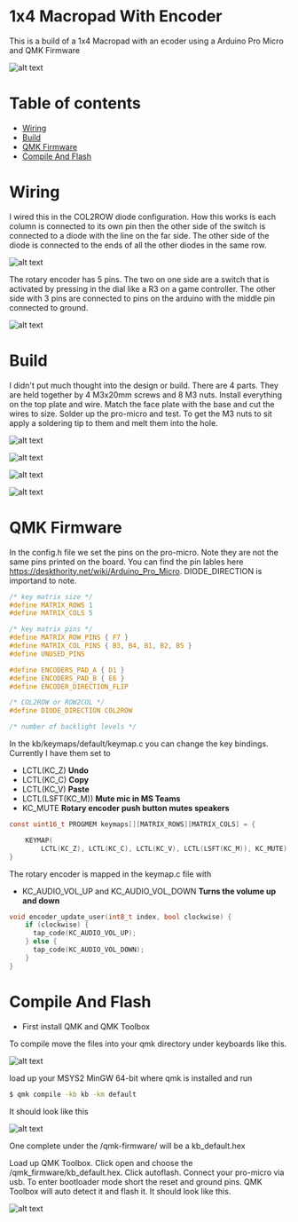 1x4 Macropad With Encoder
=========

This is a build of a 1x4 Macropad with an ecoder using a Arduino Pro Micro and QMK Firmware 

![alt text](https://github.com/DIYCharles/DIYKeyboards-/blob/master/photos/img1.jpg "img1.jpg")

Table of contents
=================

<!--ts-->
   * [Wiring](#Wiring)
   * [Build](#Build)
   * [QMK Firmware](#QMK-Firmware)
   * [Compile And Flash](#Compile-And-Flash)
<!--te-->


Wiring
============

I wired this in the COL2ROW diode configuration. How this works is each column is connected to its own pin then the other side of the switch is connected to a diode with the line on the far side. The other side of the diode is connected to the ends of all the other diodes in the same row.

![alt text](https://github.com/DIYCharles/DIYKeyboards-/blob/master/photos/img3.jpg "img3.jpg")

The rotary encoder has 5 pins. The two on one side are a switch that is activated by pressing in the dial like a R3 on a game controller. The other side with 3 pins are connected to pins on the arduino with the middle pin connected to ground.

![alt text](https://github.com/DIYCharles/DIYKeyboards-/blob/master/photos/img4.jpg "img4.jpg")






Build
============

I didn't put much thought into the design or build. There are 4 parts. They are held together by 4 M3x20mm screws and 8 M3 nuts. Install everything on the top plate and wire. Match the face plate with the base and cut the wires to size. Solder up the pro-micro and test. To get the M3 nuts to sit apply a soldering tip to them and melt them into the hole. 

![alt text](https://github.com/DIYCharles/DIYKeyboards-/blob/master/photos/img5.jpg "img5.jpg")

![alt text](https://github.com/DIYCharles/DIYKeyboards-/blob/master/photos/img6.jpg "img6.jpg")

![alt text](https://github.com/DIYCharles/DIYKeyboards-/blob/master/photos/img7.jpg "img7.jpg")

![alt text](https://github.com/DIYCharles/DIYKeyboards-/blob/master/photos/img8.jpg "img8.jpg")




QMK Firmware
============

In the config.h file we set the pins on the pro-micro. Note they are not the same pins printed on the board. You can find the pin lables here https://deskthority.net/wiki/Arduino_Pro_Micro. DIODE_DIRECTION is importand to note.

```h
/* key matrix size */
#define MATRIX_ROWS 1
#define MATRIX_COLS 5

/* key matrix pins */
#define MATRIX_ROW_PINS { F7 }
#define MATRIX_COL_PINS { B3, B4, B1, B2, B5 }
#define UNUSED_PINS

#define ENCODERS_PAD_A { D1 }
#define ENCODERS_PAD_B { E6 }
#define ENCODER_DIRECTION_FLIP

/* COL2ROW or ROW2COL */
#define DIODE_DIRECTION COL2ROW

/* number of backlight levels */
```
In the kb/keymaps/default/keymap.c you can change the key bindings. Currently I have them set to 

* LCTL(KC_Z) **Undo**
* LCTL(KC_C) **Copy**
* LCTL(KC_V) **Paste**
* LCTL(LSFT(KC_M)) **Mute mic in MS Teams**
* KC_MUTE **Rotary encoder push button mutes speakers**

```c
const uint16_t PROGMEM keymaps[][MATRIX_ROWS][MATRIX_COLS] = {

	KEYMAP(
		LCTL(KC_Z), LCTL(KC_C), LCTL(KC_V), LCTL(LSFT(KC_M)), KC_MUTE),
}
```

The rotary encoder is mapped in the keymap.c file with

* KC_AUDIO_VOL_UP and KC_AUDIO_VOL_DOWN **Turns the volume up and down**
  
```c
void encoder_update_user(int8_t index, bool clockwise) {
    if (clockwise) {
      tap_code(KC_AUDIO_VOL_UP);
    } else {
      tap_code(KC_AUDIO_VOL_DOWN);
    }
}
```

Compile And Flash
=====
* First install QMK and QMK Toolbox

To compile move the files into your qmk directory under keyboards like this.

![alt text](https://github.com/DIYCharles/DIYKeyboards-/blob/master/photos/img9.jpg "img9.jpg")

load up your MSYS2 MinGW 64-bit where qmk is installed and run 

```bash
$ qmk compile -kb kb -km default
```

It should look like this

![alt text](https://github.com/DIYCharles/DIYKeyboards-/blob/master/photos/img10.jpg "img10.jpg")

One complete under the /qmk-firmware/ will be a kb_default.hex

Load up QMK Toolbox. Click open and choose the /qmk_firmware/kb_default.hex. Click autoflash. Connect your pro-micro via usb. To enter bootloader mode short the reset and ground pins. QMK Toolbox will auto detect it and flash it. It should look like this.

![alt text](https://github.com/DIYCharles/DIYKeyboards-/blob/master/photos/img11.jpg "img11.jpg")

